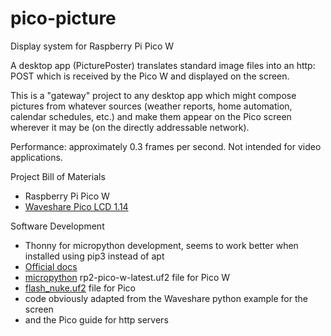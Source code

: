 # pico-picture
Display system for Raspberry Pi Pico W

A desktop app (PicturePoster) translates standard image files into an http: POST which
is received by the Pico W and displayed on the screen.

This is a "gateway" project to any desktop app which might compose pictures from whatever
sources (weather reports, home automation, calendar schedules, etc.) and make them appear
on the Pico screen wherever it may be (on the directly addressable network).

Performance: approximately 0.3 frames per second.  Not intended for video applications.

Project Bill of Materials

- Raspberry Pi Pico W
- [Waveshare Pico LCD 1.14](https://www.waveshare.com/wiki/Pico-LCD-1.14#Overview)

Software Development

- Thonny for micropython development, seems to work better when installed using pip3 instead of apt
- [Official docs](https://www.raspberrypi.com/documentation/microcontrollers/raspberry-pi-pico.html#raspberry-pi-pico-w)
- [micropython](https://www.cnx-software.com/2022/07/03/getting-started-with-wifi-on-raspberry-pi-pico-w-board/#wifi-with-micropython) rp2-pico-w-latest.uf2 file for Pico W
- [flash_nuke.uf2](https://www.raspberrypi.com/documentation/microcontrollers/raspberry-pi-pico.html#resetting-flash-memory) file for Pico
- code obviously adapted from the Waveshare python example for the screen 
- and the Pico guide for http servers

